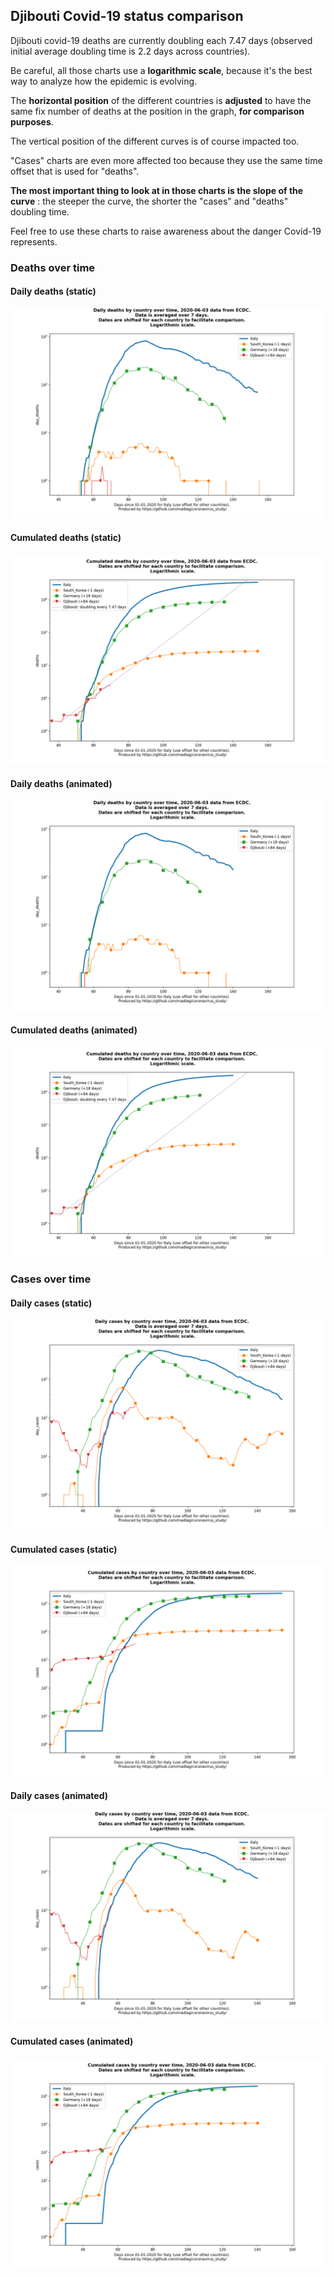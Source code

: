 ## Djibouti Covid-19 status comparison 

Djibouti covid-19 deaths are currently doubling each 7.47 days (observed initial average doubling time is 2.2 days across countries).



Be careful, all those charts use a **logarithmic scale**, because it's the best way to analyze how the epidemic is evolving.
 
The **horizontal position** of the different countries is **adjusted** to have the same fix number of deaths at the position in the graph, **for comparison purposes**.

The vertical position of the different curves is of course impacted too.

"Cases" charts are even more affected too because they use the same time offset that is used for "deaths".

**The most important thing to look at in those charts is the slope of the curve** : the steeper the curve, the shorter the "cases" and "deaths" doubling time.

Feel free to use these charts to raise awareness about the danger Covid-19 represents. 


 
### Deaths over time
 
#### Daily deaths (static)
![Djibouti covid-19 daily deaths static chart](https://raw.githubusercontent.com/madlag/coronavirus_study/master/notebooks/graphs/2020-06-03/countries/Djibouti/2020-06-03_Djibouti_day_deaths.png "Djibouti covid-19 day_deaths static chart")   
 
#### Cumulated deaths (static)
![Djibouti covid-19 cumulated deaths static chart](https://raw.githubusercontent.com/madlag/coronavirus_study/master/notebooks/graphs/2020-06-03/countries/Djibouti/2020-06-03_Djibouti_deaths.png "Djibouti covid-19 deaths static chart")   
 
#### Daily deaths (animated)
![Djibouti covid-19 daily deaths animated chart](https://raw.githubusercontent.com/madlag/coronavirus_study/master/notebooks/graphs/2020-06-03/countries/Djibouti/2020-06-03_Djibouti_day_deaths.gif "Djibouti covid-19 day_deaths animated chart")   
 
#### Cumulated deaths (animated)
![Djibouti covid-19 cumulated deaths animated chart](https://raw.githubusercontent.com/madlag/coronavirus_study/master/notebooks/graphs/2020-06-03/countries/Djibouti/2020-06-03_Djibouti_deaths.gif "Djibouti covid-19 deaths animated chart")   

 
### Cases over time
 
#### Daily cases (static)
![Djibouti covid-19 daily cases static chart](https://raw.githubusercontent.com/madlag/coronavirus_study/master/notebooks/graphs/2020-06-03/countries/Djibouti/2020-06-03_Djibouti_day_cases.png "Djibouti covid-19 day_cases static chart")   
 
#### Cumulated cases (static)
![Djibouti covid-19 cumulated cases static chart](https://raw.githubusercontent.com/madlag/coronavirus_study/master/notebooks/graphs/2020-06-03/countries/Djibouti/2020-06-03_Djibouti_cases.png "Djibouti covid-19 cases static chart")   
 
#### Daily cases (animated)
![Djibouti covid-19 daily cases animated chart](https://raw.githubusercontent.com/madlag/coronavirus_study/master/notebooks/graphs/2020-06-03/countries/Djibouti/2020-06-03_Djibouti_day_cases.gif "Djibouti covid-19 day_cases animated chart")   
 
#### Cumulated cases (animated)
![Djibouti covid-19 cumulated cases animated chart](https://raw.githubusercontent.com/madlag/coronavirus_study/master/notebooks/graphs/2020-06-03/countries/Djibouti/2020-06-03_Djibouti_cases.gif "Djibouti covid-19 cases animated chart")   

